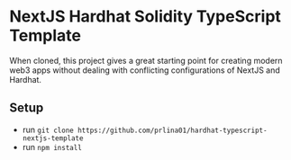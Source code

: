 # NextJS Hardhat Solidity TypeScript Template

When cloned, this project gives a great starting point 
for creating modern web3 apps without dealing with conflicting configurations of NextJS and Hardhat.

## Setup
* run `git clone https://github.com/prlina01/hardhat-typescript-nextjs-template`
* run `npm install`
